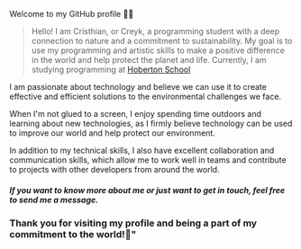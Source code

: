 Welcome to my GitHub profile 🐾🌞

>Hello! I am Cristhian, or Creyk, a programming student with a deep connection to nature and a commitment to sustainability. My goal is to use my programming and artistic skills to make a positive difference in the world and help protect the planet and life. Currently, I am studying programming at [Hoberton School](https://www.holbertonschool.com/)

I am passionate about technology and believe we can use it to create effective and efficient solutions to the environmental challenges we face.

When I'm not glued to a screen, I enjoy spending time outdoors and learning about new technologies, as I firmly believe technology can be used to improve our world and help protect our environment.

In addition to my technical skills, I also have excellent collaboration and communication skills, which allow me to work well in teams and contribute to projects with other developers from around the world.

#### ***If you want to know more about me or just want to get in touch, feel free to send me a message.***

### **Thank you for visiting my profile and being a part of my commitment to the world!🌱"**